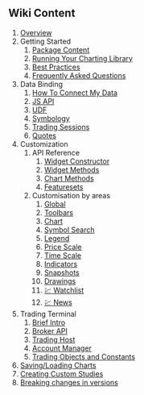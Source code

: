 ## Wiki Content

1. [Overview](Home)
1. Getting Started
    1. [Package Content](Package-Content)
    1. [Running Your Charting Library](Running-Your-Charting-Library)
    1. [Best Practices](Best-Practices)
    1. [Frequently Asked Questions](Frequently-Asked-Questions)
1. Data Binding
    1. [How To Connect My Data](How-To-Connect-My-Data)
    1. [JS API](JS-Api)
    1. [UDF](UDF)
    1. [Symbology](Symbology)
    1. [Trading Sessions](Trading-Sessions)
    1. [Quotes](Quotes)
1. Customization
    1. API Reference
        1. [Widget Constructor](Widget-Constructor)
        1. [Widget Methods](Widget-Methods)
        1. [Chart Methods](Chart-Methods)
        1. [Featuresets](Featuresets)
    1. Customisation by areas
        1. [Global](Global)
        1. [Toolbars](Toolbars)
        1. [Chart](Chart)
        1. [Symbol Search](Symbol-Search)
        1. [Legend](Legend)
        1. [Price Scale](Price-Scale)
        1. [Time Scale](Time-Scale)
        1. [Indicators](Indicators)
        1. [Snapshots](Snapshots)
        1. [Drawings](Drawings)
        1. [:chart: Watchlist](Watch-List)
        1. [:chart: News](News)
1. Trading Terminal
    1. [Brief Intro](Trading-Terminal)
    1. [Broker API](Broker-API)
    1. [Trading Host](Trading-Host)
    1. [Account Manager](Account-Manager)
    1. [Trading Objects and Constants](Trading-Objects-and-Constants)
1. [Saving/Loading Charts](Saving-and-Loading-Charts)
1. [Creating Custom Studies](Creating-Custom-Studies)
1. [Breaking changes in versions](Breaking-Changes)
